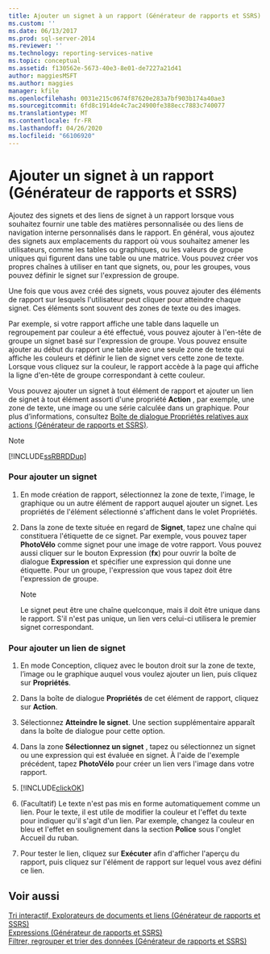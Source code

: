 ```yaml
---
title: Ajouter un signet à un rapport (Générateur de rapports et SSRS) | Microsoft Docs
ms.custom: ''
ms.date: 06/13/2017
ms.prod: sql-server-2014
ms.reviewer: ''
ms.technology: reporting-services-native
ms.topic: conceptual
ms.assetid: f130562e-5673-40e3-8e01-de7227a21d41
author: maggiesMSFT
ms.author: maggies
manager: kfile
ms.openlocfilehash: 0031e215c0674f87620e283a7bf903b174a40ae3
ms.sourcegitcommit: 6fd8c1914de4c7ac24900fe388ecc7883c740077
ms.translationtype: MT
ms.contentlocale: fr-FR
ms.lasthandoff: 04/26/2020
ms.locfileid: "66106920"
---
```

# <a name="add-a-bookmark-to-a-report-report-builder-and-ssrs"></a>Ajouter un signet à un rapport (Générateur de rapports et SSRS)
  Ajoutez des signets et des liens de signet à un rapport lorsque vous souhaitez fournir une table des matières personnalisée ou des liens de navigation interne personnalisés dans le rapport. En général, vous ajoutez des signets aux emplacements du rapport où vous souhaitez amener les utilisateurs, comme les tables ou graphiques, ou les valeurs de groupe uniques qui figurent dans une table ou une matrice. Vous pouvez créer vos propres chaînes à utiliser en tant que signets, ou, pour les groupes, vous pouvez définir le signet sur l'expression de groupe.  
  
 Une fois que vous avez créé des signets, vous pouvez ajouter des éléments de rapport sur lesquels l'utilisateur peut cliquer pour atteindre chaque signet. Ces éléments sont souvent des zones de texte ou des images.  
  
 Par exemple, si votre rapport affiche une table dans laquelle un regroupement par couleur a été effectué, vous pouvez ajouter à l'en-tête de groupe un signet basé sur l'expression de groupe. Vous pouvez ensuite ajouter au début du rapport une table avec une seule zone de texte qui affiche les couleurs et définir le lien de signet vers cette zone de texte. Lorsque vous cliquez sur la couleur, le rapport accède à la page qui affiche la ligne d'en-tête de groupe correspondant à cette couleur.  
  
 Vous pouvez ajouter un signet à tout élément de rapport et ajouter un lien de signet à tout élément assorti d'une propriété **Action** , par exemple, une zone de texte, une image ou une série calculée dans un graphique. Pour plus d’informations, consultez [Boîte de dialogue Propriétés relatives aux actions &#40;Générateur de rapports et SSRS&#41;](../action-properties-dialog-box-report-builder-and-ssrs.md).  
  
> [!NOTE]  
>  [!INCLUDE[ssRBRDDup](../../includes/ssrbrddup-md.md)]  
  
### <a name="to-add-a-bookmark"></a>Pour ajouter un signet  
  
1.  En mode création de rapport, sélectionnez la zone de texte, l'image, le graphique ou un autre élément de rapport auquel ajouter un signet. Les propriétés de l'élément sélectionné s'affichent dans le volet Propriétés.  
  
2.  Dans la zone de texte située en regard de **Signet**, tapez une chaîne qui constituera l'étiquette de ce signet. Par exemple, vous pouvez taper **PhotoVélo** comme signet pour une image de votre rapport. Vous pouvez aussi cliquer sur le bouton Expression (**fx**) pour ouvrir la boîte de dialogue **Expression** et spécifier une expression qui donne une étiquette. Pour un groupe, l'expression que vous tapez doit être l'expression de groupe.  
  
    > [!NOTE]  
    >  Le signet peut être une chaîne quelconque, mais il doit être unique dans le rapport. S'il n'est pas unique, un lien vers celui-ci utilisera le premier signet correspondant.  
  
### <a name="to-add-a-bookmark-link"></a>Pour ajouter un lien de signet  
  
1.  En mode Conception, cliquez avec le bouton droit sur la zone de texte, l’image ou le graphique auquel vous voulez ajouter un lien, puis cliquez sur **Propriétés**.  
  
2.  Dans la boîte de dialogue **Propriétés** de cet élément de rapport, cliquez sur **Action**.  
  
3.  Sélectionnez **Atteindre le signet**. Une section supplémentaire apparaît dans la boîte de dialogue pour cette option.  
  
4.  Dans la zone **Sélectionnez un signet** , tapez ou sélectionnez un signet ou une expression qui est évaluée en signet. À l'aide de l'exemple précédent, tapez **PhotoVélo** pour créer un lien vers l'image dans votre rapport.  
  
5.  [!INCLUDE[clickOK](../../includes/clickok-md.md)]  
  
6.  (Facultatif) Le texte n'est pas mis en forme automatiquement comme un lien. Pour le texte, il est utile de modifier la couleur et l'effet du texte pour indiquer qu'il s'agit d'un lien. Par exemple, changez la couleur en bleu et l'effet en soulignement dans la section **Police** sous l'onglet Accueil du ruban.  
  
7.  Pour tester le lien, cliquez sur **Exécuter** afin d'afficher l'aperçu du rapport, puis cliquez sur l'élément de rapport sur lequel vous avez défini ce lien.  
  
## <a name="see-also"></a>Voir aussi  
 [Tri interactif, Explorateurs de documents et liens &#40;Générateur de rapports et SSRS&#41;](interactive-sort-document-maps-and-links-report-builder-and-ssrs.md)   
 [Expressions &#40;Générateur de rapports et SSRS&#41;](expressions-report-builder-and-ssrs.md)   
 [Filtrer, regrouper et trier des données &#40;Générateur de rapports et SSRS&#41;](filter-group-and-sort-data-report-builder-and-ssrs.md)  
  
  
